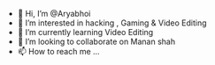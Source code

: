 - 👋 Hi, I’m @Aryabhoi
- 👀 I’m interested in hacking , Gaming & Video Editing
- 🌱 I’m currently learning Video Editing
- 💞️ I’m looking to collaborate on Manan shah
- 📫 How to reach me ...

<!---
Aryabhoi/Aryabhoi is a ✨ special ✨ repository because its `README.md` (this file) appears on your GitHub profile.
You can click the Preview link to take a look at your changes.
--->

